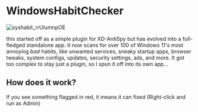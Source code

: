 # WindowsHabitChecker

![syshabit_rrUlumnpOE](https://github.com/user-attachments/assets/81d4f5c1-b6ac-432b-8040-5a45d3d36817)



this started off as a simple plugin for XD-AntiSpy but has evolved into a full-fledged standalone app. It now scans for over 100 of Windows 11's most annoying *bad* habits, like unwanted services, sneaky startup apps, browser tweaks, system configs, updates, security settings, ads, and more. It got too complex to stay just a plugin, so I spun it off into its own app...

## How does it work? 
If you see something flagged in red, it means it can fixed (Right-click and run as Admin)
